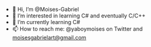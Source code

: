 - 👋 Hi, I’m @Moises-Gabriel
- 👀 I’m interested in learning C# and eventually C/C++
- 🌱 I’m currently learning C#
- 📫 How to reach me: @yaboymoises on Twitter and moisesgabrielart@gmail.com

<!---
Moises-Gabriel/Moises-Gabriel is a ✨ special ✨ repository because its `README.md` (this file) appears on your GitHub profile.
You can click the Preview link to take a look at your changes.
--->
